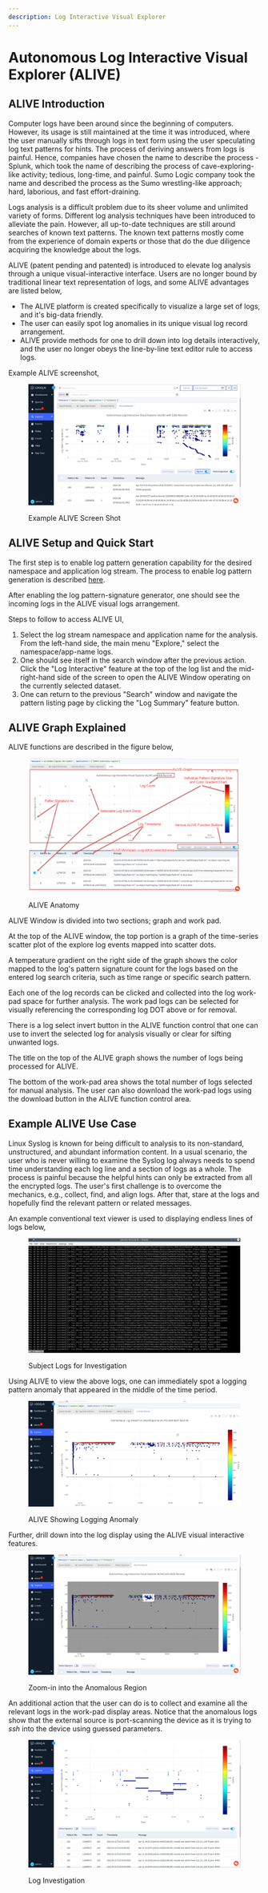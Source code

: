 ```yaml
---
description: Log Interactive Visual Explorer
---
```


# Autonomous Log Interactive Visual Explorer (ALIVE)

## ALIVE Introduction

Computer logs have been around since the beginning of computers.  However, its usage is still maintained at the time it was introduced, where the user manually sifts through logs in text form using the user speculating log text patterns for hints.  The process of deriving answers from logs is painful.  Hence, companies have chosen the name to describe the process - Splunk, which took the name of describing the process of cave-exploring-like activity; tedious, long-time, and painful.   Sumo Logic company took the name and described the process as the Sumo wrestling-like approach; hard, laborious, and fast effort-draining. &#x20;

Logs analysis is a difficult problem due to its sheer volume and unlimited variety of forms.  Different log analysis techniques have been introduced to alleviate the pain. However, all up-to-date techniques are still around searches of known text patterns.  The known text patterns mostly come from the experience of domain experts or those that do the due diligence acquiring the knowledge about the logs. &#x20;

ALIVE (patent pending and patented) is introduced to elevate log analysis through a unique visual-interactive interface.  Users are no longer bound by traditional linear text representation of logs, and some ALIVE advantages are listed below,

* The ALIVE platform is created specifically to visualize a large set of logs, and it's big-data friendly. &#x20;
* The user can easily spot log anomalies in its unique visual log record arrangement.
* ALIVE provide methods for one to drill down into log details interactively, and the user no longer obeys the line-by-line text editor rule to access logs.&#x20;

Example ALIVE screenshot,

<figure><img src="../.gitbook/assets/gitbook-alive-example1-2023-04-25_18-53-30.jpg" alt=""><figcaption><p>Example ALIVE Screen Shot</p></figcaption></figure>

## ALIVE Setup and Quick Start

The first step is to enable log pattern generation capability for the desired namespace and application log stream.  The process to enable log pattern generation is described [here](log-pattern-signature.md#ps\_stream\_enable).

After enabling the log pattern-signature generator, one should see the incoming logs in the ALIVE visual logs arrangement. &#x20;

Steps to follow to access ALIVE UI,

1. Select the log stream namespace and application name for the analysis.\
   From the left-hand side, the main menu "Explore," select the namespace/app-name logs.
2. One should see itself in the search window after the previous action.  Click the "Log Interactive" feature at the top of the log list and the mid-right-hand side of the screen to open the ALIVE Window operating on the currently selected dataset.&#x20;
3. One can return to the previous "Search" window and navigate the pattern listing page by clicking the "Log Summary" feature button.

## ALIVE Graph Explained

ALIVE functions are described in the figure below,

<figure><img src="../.gitbook/assets/alive-anotomy-2023-05-05_17-59-26.jpg" alt=""><figcaption><p>ALIVE Anatomy</p></figcaption></figure>

ALIVE Window is divided into two sections; graph and work pad.

At the top of the ALIVE window, the top portion is a graph of the time-series scatter plot of the explore log events mapped into scatter dots.  &#x20;

A temperature gradient on the right side of the graph shows the color mapped to the log's pattern signature count for the logs based on the entered log search criteria, such as time range or specific search pattern.&#x20;

Each one of the log records can be clicked and collected into the log work-pad space for further analysis.  The work pad logs can be selected for visually referencing the corresponding log DOT above or for removal.  &#x20;

There is a log select invert button in the ALIVE function control that one can use to invert the selected log for analysis visually or clear for sifting unwanted logs.

The title on the top of the ALIVE graph shows the number of logs being processed for ALIVE.

The bottom of the work-pad area shows the total number of logs selected for manual analysis.  The user can also download the work-pad logs using the download button in the ALIVE function control area.

## Example ALIVE Use Case

Linux Syslog is known for being difficult to analysis to its non-standard, unstructured, and abundant information content.  In a usual scenario, the user who is never willing to examine the Syslog log always needs to spend time understanding each log line and a section of logs as a whole.   The process is painful because the helpful hints can only be extracted from all the encrypted logs.  The user's first challenge is to overcome the mechanics, e.g., collect, find, and align logs.  After that, stare at the logs and hopefully find the relevant pattern or related messages. &#x20;

An example conventional text viewer is used to displaying endless lines of logs below,

<figure><img src="../.gitbook/assets/alive-ex0-2023-05-09_23-06-42.jpg" alt=""><figcaption><p>Subject Logs for Investigation</p></figcaption></figure>

&#x20;

Using ALIVE to view the above logs, one can immediately spot a logging pattern anomaly that appeared in the middle of the time period.

<figure><img src="../.gitbook/assets/alive-ex1-2023-04-21_9-51-02.jpg" alt=""><figcaption><p>ALIVE Showing Logging Anomaly</p></figcaption></figure>

Further, drill down into the log display using the ALIVE visual interactive features.

<figure><img src="../.gitbook/assets/alive-ex2-2023-04-21_9-51-34.jpg" alt=""><figcaption><p>Zoom-in into the Anomalous Region</p></figcaption></figure>

An additional action that the user can do is to collect and examine all the relevant logs in the work-pad display areas.  Notice that the anomalous logs show that the external source is port-scanning the device as it is trying to _ssh_ into the device using guessed parameters.

<figure><img src="../.gitbook/assets/alive-ex3-2023-04-21_10-15-17.jpg" alt=""><figcaption><p>Log Investigation</p></figcaption></figure>
